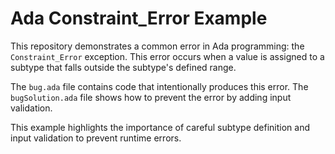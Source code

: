 # Ada Constraint_Error Example

This repository demonstrates a common error in Ada programming: the `Constraint_Error` exception. This error occurs when a value is assigned to a subtype that falls outside the subtype's defined range.

The `bug.ada` file contains code that intentionally produces this error. The `bugSolution.ada` file shows how to prevent the error by adding input validation.

This example highlights the importance of careful subtype definition and input validation to prevent runtime errors.